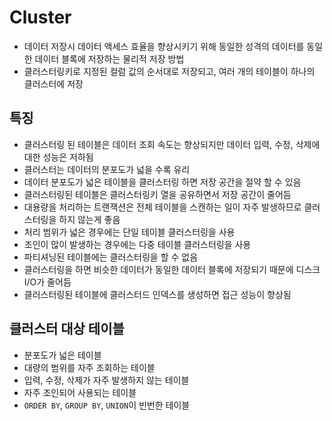 # Cluster
- 데이터 저장시 데이터 액세스 효율을 향상시키기 위해 동일한 성격의 데이터를 동일한 데이터 블록에 저장하는 물리적 저장 방법
- 클러스터링키로 지정된 컬럼 값의 순서대로 저장되고, 여러 개의 테이블이 하나의 클러스터에 저장

## 특징
- 클러스터링 된 테이블은 데이터 조회 속도는 향상되지만 데이터 입력, 수정, 삭제에 대한 성능은 저하됨
- 클러스터는 데이터의 분포도가 넓을 수록 유리
- 데이터 분포도가 넓은 테이블을 클러스터링 하면 저장 공간을 절약 할 수 있음
- 클러스터링된 테이블은 클러스터링키 열을 공유하면서 저장 공간이 줄어듬
- 대용량을 처리하는 트랜잭션은 전체 테이블을 스캔하는 일이 자주 발생하므로 클러스터링을 하지 않는게 좋음
- 처리 범위가 넓은 경우에는 단일 테이블 클러스터링을 사용
- 조인이 많이 발생하는 경우에는 다중 테이블 클러스터링을 사용
- 파티셔닝된 테이블에는 클러스터링을 할 수 없음
- 클러스터링을 하면 비슷한 데이터가 동일한 데이터 블록에 저장되기 때문에 디스크 I/O가 줄어듬
- 클러스터링된 테이블에 클러스터드 인덱스를 생성하면 접근 성능이 향상됨

## 클러스터 대상 테이블
- 분포도가 넓은 테이블
- 대량의 범위를 자주 조회하는 테이블
- 입력, 수정, 삭제가 자주 발생하지 않는 테이블
- 자주 조인되어 사용되는 테이블
- `ORDER BY`, `GROUP BY`, `UNION`이 빈번한 테이블